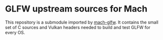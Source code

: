 # GLFW upstream sources for Mach

This repository is a submodule imported by [mach-glfw](https://github.com/hexops/mach-glfw). It contains the small set of C sources and Vulkan headers needed to build and test GLFW for every OS.
